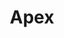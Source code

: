 ---
codehost: https://github.com/https://github.com/apache/apex-core
logohandle: apache_apex
sort: apex
tags:
- apache
title: Apex
twitter: https://x.com/ApacheApex
website: https://apex.apache.org/
---